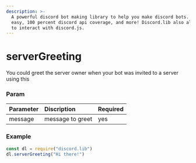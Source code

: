 ```yaml
---
description: >-
  A powerful discord bot making library to help you make discord bots. Super
  easy, 100 percent discord api coverage, and more! Discord.lib also allows you
  to interact with discord.js.
---
```


# serverGreeting

You could greet the server owner when your bot was invited to a server using this

### Param

| Parameter | Discription | Required |
| :--- | :--- | :--- |
| message | message to greet | yes |

### Example

```javascript
const dl = require("discord.lib")
dl.serverGreeting("Hi there!")
```

